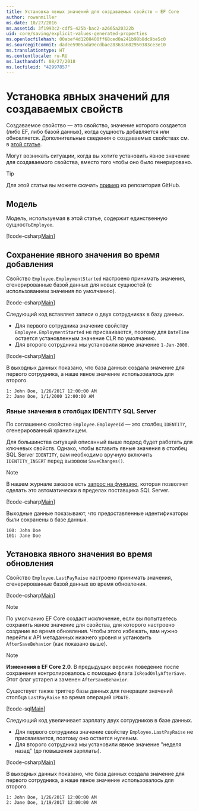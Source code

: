 ```yaml
---
title: Установка явных значений для создаваемых свойств — EF Core
author: rowanmiller
ms.date: 10/27/2016
ms.assetid: 3f1993c2-cdf5-425b-bac2-a2665a20322b
uid: core/saving/explicit-values-generated-properties
ms.openlocfilehash: 00abef4d1208400ff68ced0a241b98b8dc9be5c0
ms.sourcegitcommit: dadee5905ada9ecdbae28363a682950383ce3e10
ms.translationtype: HT
ms.contentlocale: ru-RU
ms.lasthandoff: 08/27/2018
ms.locfileid: "42997857"
---
```

# <a name="setting-explicit-values-for-generated-properties"></a>Установка явных значений для создаваемых свойств

Создаваемое свойство — это свойство, значение которого создается (либо EF, либо базой данных), когда сущность добавляется или обновляется. Дополнительные сведения о создаваемых свойствах см. в [этой статье](../modeling/generated-properties.md).

Могут возникать ситуации, когда вы хотите установить явное значение для создаваемого свойства, вместо того чтобы оно было генерировано.

> [!TIP]  
> Для этой статьи вы можете скачать [пример](https://github.com/aspnet/EntityFramework.Docs/tree/master/samples/core/Saving/Saving/ExplicitValuesGenerateProperties/) из репозитория GitHub.

## <a name="the-model"></a>Модель

Модель, используемая в этой статье, содержит единственную сущность`Employee`.

[!code-csharp[Main](../../../samples/core/Saving/Saving/ExplicitValuesGenerateProperties/Employee.cs#Sample)]

## <a name="saving-an-explicit-value-during-add"></a>Сохранение явного значения во время добавления

Свойство `Employee.EmploymentStarted` настроено принимать значения, сгенерированные базой данных для новых сущностей (с использованием значения по умолчанию).

[!code-csharp[Main](../../../samples/core/Saving/Saving/ExplicitValuesGenerateProperties/EmployeeContext.cs#EmploymentStarted)]

Следующий код вставляет записи о двух сотрудниках в базу данных.
* Для первого сотрудника значение свойству `Employee.EmploymentStarted` не присваивается, поэтому для `DateTime` остается установленным значение CLR по умолчанию.
* Для второго сотрудника мы установили явное значение `1-Jan-2000`.

[!code-csharp[Main](../../../samples/core/Saving/Saving/ExplicitValuesGenerateProperties/Sample.cs#EmploymentStarted)]

В выходных данных показано, что база данных создала значение для первого сотрудника, а наше явное значение использовалось для второго.

``` Console
1: John Doe, 1/26/2017 12:00:00 AM
2: Jane Doe, 1/1/2000 12:00:00 AM
```

### <a name="explicit-values-into-sql-server-identity-columns"></a>Явные значения в столбцах IDENTITY SQL Server

По соглашению свойство `Employee.EmployeeId` — это столбец `IDENTITY`, сгенерированный хранилищем.

Для большинства ситуаций описанный выше подход будет работать для ключевых свойств. Однако, чтобы вставить явные значения в столбец SQL Server `IDENTITY`, вам необходимо вручную включить `IDENTITY_INSERT` перед вызовом `SaveChanges()`.

> [!NOTE]  
> В нашем журнале заказов есть [запрос на функцию](https://github.com/aspnet/EntityFramework/issues/703), которая позволяет сделать это автоматически в пределах поставщика SQL Server.

[!code-csharp[Main](../../../samples/core/Saving/Saving/ExplicitValuesGenerateProperties/Sample.cs#EmployeeId)]

Выходные данные показывают, что предоставленные идентификаторы были сохранены в базе данных.

``` Console
100: John Doe
101: Jane Doe
```

## <a name="setting-an-explicit-value-during-update"></a>Установка явного значения во время обновления

Свойство `Employee.LastPayRaise` настроено принимать значения, сгенерированные базой данных во время обновления.

[!code-csharp[Main](../../../samples/core/Saving/Saving/ExplicitValuesGenerateProperties/EmployeeContext.cs#LastPayRaise)]

> [!NOTE]  
> По умолчанию EF Core создаст исключение, если вы попытаетесь сохранить явное значение для свойства, для которого настроено создание во время обновления. Чтобы этого избежать, вам нужно перейти к API метаданных нижнего уровня и установить `AfterSaveBehavior` (как показано выше).

> [!NOTE]  
> **Изменения в EF Core 2.0**. В предыдущих версиях поведение после сохранения контролировалось с помощью флага `IsReadOnlyAfterSave`. Этот флаг устарел и заменен `AfterSaveBehavior`.

Существует также триггер базы данных для генерации значений столбца `LastPayRaise` во время операций `UPDATE`.

[!code-sql[Main](../../../samples/core/Saving/Saving/ExplicitValuesGenerateProperties/employee_UPDATE.sql)]

Следующий код увеличивает зарплату двух сотрудников в базе данных.
* Для первого сотрудника значение свойству `Employee.LastPayRaise` не присваивается, поэтому оно остается нулевым.
* Для второго сотрудника мы установили явное значение "неделя назад" (до повышения зарплаты).

[!code-csharp[Main](../../../samples/core/Saving/Saving/ExplicitValuesGenerateProperties/Sample.cs#LastPayRaise)]

В выходных данных показано, что база данных создала значение для первого сотрудника, а наше явное значение использовалось для второго.

``` Console
1: John Doe, 1/26/2017 12:00:00 AM
2: Jane Doe, 1/19/2017 12:00:00 AM
```
